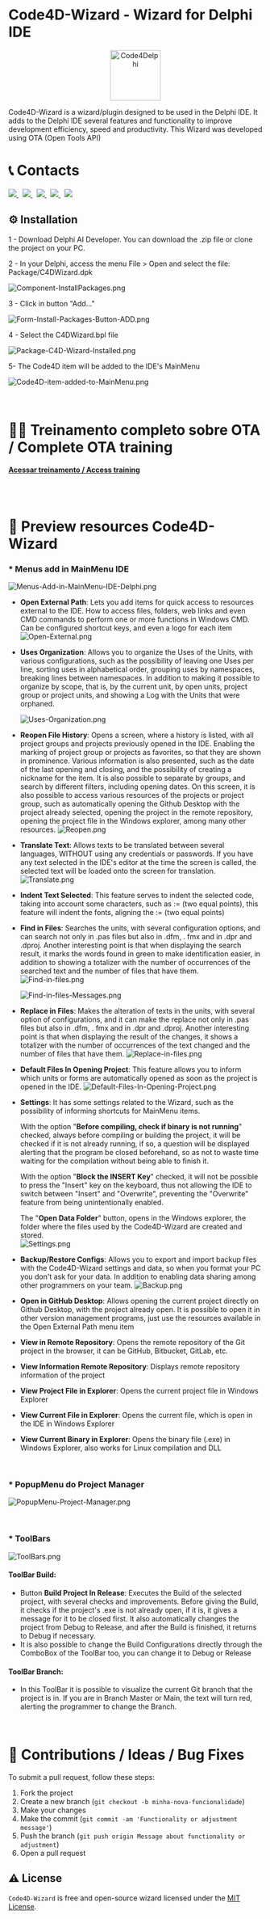 #  Code4D-Wizard - Wizard for Delphi IDE
<p align="center">
  <a href="https://github.com/Code4Delphi/Code4D-Wizard/blob/master/Images/C4D-Logo.png">
    <img alt="Code4Delphi" height="100" src="https://github.com/Code4Delphi/Code4D-Wizard/blob/master/Images/c4d-logo-100x100.png">
  </a>  
</p>
Code4D-Wizard is a wizard/plugin designed to be used in the Delphi IDE. It adds to the Delphi IDE several features and functionality to improve development efficiency, speed and productivity. This Wizard was developed using OTA (Open Tools API)

# 📞 Contacts

<p align="left">
  <a href="https://t.me/Code4Delphi" target="_blank">
    <img src="https://img.shields.io/badge/Telegram-Join%20Channel-blue?logo=telegram">
  </a> 
  &nbsp;
  <a href="https://www.youtube.com/@code4delphi" target="_blank">
    <img src="https://img.shields.io/badge/YouTube-Join%20Channel-red?logo=youtube&logoColor=red">
  </a>
  &nbsp;
  <a href="https://www.linkedin.com/in/cesar-cardoso-dev" target="_blank">
    <img src="https://img.shields.io/badge/LinkedIn-Follow-blue?logo=LinkedIn&logoColor=blue">
  </a>  
  &nbsp;
  <a href="https://go.hotmart.com/U81331747Y?dp=1" target="_blank">
    <img src="https://img.shields.io/badge/Course-Open%20Tools%20API-F00?logo=delphi">
  </a>   
  &nbsp;
  <a href="mailto:contato@code4delphi.com.br" target="_blank">
    <img src="https://img.shields.io/badge/E--mail-Send-yellowgreen?logo=maildotru&logoColor=yellowgreen">
  </a>
</p>

## ⚙️ Installation

1 - Download Delphi AI Developer. You can download the .zip file or clone the project on your PC.

2 - In your Delphi, access the menu File > Open and select the file: Package/C4DWizard.dpk

![Component-InstallPackages.png](https://github.com/Code4Delphi/Code4D-Wizard/blob/master/Images/Component-InstallPackages.png)

3 - Click in button "Add..."

![Form-Install-Packages-Button-ADD.png](https://github.com/Code4Delphi/Code4D-Wizard/blob/master/Images/Form-Install-Packages-Button-ADD.png)

4 - Select the C4DWizard.bpl file

![Package-C4D-Wizard-Installed.png](https://github.com/Code4Delphi/Code4D-Wizard/blob/master/Images/Package-C4D-Wizard-Installed.png)

5- The Code4D item will be added to the IDE's MainMenu

![Code4D-item-added-to-MainMenu.png](https://github.com/Code4Delphi/Code4D-Wizard/blob/master/Images/Code4D-item-added-to-MainMenu.png)

<br/>

# 👨‍🎓 Treinamento completo sobre OTA / Complete OTA training
[**Acessar treinamento / Access training**](https://hotmart.com/pt-br/marketplace/produtos/delphi-ota-open-tools-api/U81331747Y)

<br/>‌

# 🔎 Preview resources Code4D-Wizard

### * Menus add in MainMenu IDE

![Menus-Add-in-MainMenu-IDE-Delphi.png](https://github.com/Code4Delphi/Code4D-Wizard/blob/master/Images/Menus-Add-in-MainMenu-IDE-Delphi.png)

- **Open External Path**: Lets you add items for quick access to resources external to the IDE. How to access files, folders, web links and even CMD commands to perform one or more functions in Windows CMD. Can be configured shortcut keys, and even a logo for each item
  ![Open-External.png](https://github.com/Code4Delphi/Code4D-Wizard/blob/master/Images/Open-External.png)
- **Uses Organization**: Allows you to organize the Uses of the Units, with various configurations, such as the possibility of leaving one Uses per line, sorting uses in alphabetical order, grouping uses by namespaces, breaking lines between namespaces. In addition to making it possible to organize by scope, that is, by the current unit, by open units, project group or project units, and showing a Log with the Units that were orphaned.

  ![Uses-Organization.png](https://github.com/Code4Delphi/Code4D-Wizard/blob/master/Images/Uses-Organization.png)
- **Reopen File History**: Opens a screen, where a history is listed, with all project groups and projects previously opened in the IDE. Enabling the marking of project group or projects as favorites, so that they are shown in prominence. Various information is also presented, such as the date of the last opening and closing, and the possibility of creating a nickname for the item. It is also possible to separate by groups, and search by different filters, including opening dates. On this screen, it is also possible to access various resources of the projects or project group, such as automatically opening the Github Desktop with the project already selected, opening the project in the remote repository, opening the project file in the Windows explorer, among many other resources.
  ![Reopen.png](https://github.com/Code4Delphi/Code4D-Wizard/blob/master/Images/Reopen.png)
- **Translate Text**: Allows texts to be translated between several languages, WITHOUT using any credentials or passwords. If you have any text selected in the IDE's editor at the time the screen is called, the selected text will be loaded onto the screen for translation.
  ![Translate.png](https://github.com/Code4Delphi/Code4D-Wizard/blob/master/Images/Translate.png)
- **Indent Text Selected**: This feature serves to indent the selected code, taking into account some characters, such as := (two equal points), this feature will indent the fonts, aligning the := (two equal points)
- **Find in Files**: Searches the units, with several configuration options, and can search not only in .pas files but also in .dfm, . fmx and in .dpr and .dproj. Another interesting point is that when displaying the search result, it marks the words found in green to make identification easier, in addition to showing a totalizer with the number of occurrences of the searched text and the number of files that have them.
  ![Find-in-files.png](https://github.com/Code4Delphi/Code4D-Wizard/blob/master/Images/Find-in-files.png)

  ![Find-in-files-Messages.png](https://github.com/Code4Delphi/Code4D-Wizard/blob/master/Images/Find-in-files-Messages.png)

- **Replace in Files**: Makes the alteration of texts in the units, with several option of configurations, and it can make the replace not only in .pas files but also in .dfm, . fmx and in .dpr and .dproj. Another interesting point is that when displaying the result of the changes, it shows a totalizer with the number of occurrences of the text changed and the number of files that have them.
  ![Replace-in-files.png](https://github.com/Code4Delphi/Code4D-Wizard/blob/master/Images/Replace-in-files.png)
- **Default Files In Opening Project**: This feature allows you to inform which units or forms are automatically opened as soon as the project is opened in the IDE.
  ![Default-Files-In-Opening-Project.png](https://github.com/Code4Delphi/Code4D-Wizard/blob/master/Images/Default-Files-In-Opening-Project.png)
- **Settings**: It has some settings related to the Wizard, such as the possibility of informing shortcuts for MainMenu items.

  With the option "**Before compiling, check if binary is not running**" checked, always before compiling or building the project, it will be checked if it is not already running, if so, a question will be displayed alerting that the program be closed beforehand, so as not to waste time waiting for the compilation without being able to finish it.
  
  With the option "**Block the INSERT Key**" checked, it will not be possible to press the "Insert" key on the keyboard, thus not allowing the IDE to switch between "Insert" and "Overwrite", preventing the "Overwrite" feature from being unintentionally enabled.
  
  The "**Open Data Folder**" button, opens in the Windows explorer, the folder where the files used by the Code4D-Wizard are created and stored.  
  ![Settings.png](https://github.com/Code4Delphi/Code4D-Wizard/blob/master/Images/Settings.png)
- **Backup/Restore Configs**: Allows you to export and import backup files with the Code4D-Wizard settings and data, so when you format your PC you don't ask for your data. In addition to enabling data sharing among other programmers on your team.
  ![Backup.png](https://github.com/Code4Delphi/Code4D-Wizard/blob/master/Images/Backup.png)
- **Open in GitHub Desktop**: Allows opening the current project directly on Github Desktop, with the project already open. It is possible to open it in other version management programs, just use the resources available in the Open External Path menu item
- **View in Remote Repository**: Opens the remote repository of the Git project in the browser, it can be GitHub, Bitbucket, GitLab, etc.
- **View Information Remote Repository**: Displays remote repository information of the project
- **View Project File in Explorer**: Opens the current project file in Windows Explorer
- **View Current File in Explorer**: Opens the current file, which is open in the IDE in Windows Explorer
- **View Current Binary in Explorer**: Opens the binary file (.exe) in Windows Explorer, also works for Linux compilation and DLL

‌

### * PopupMenu do Project Manager

![PopupMenu-Project-Manager.png](https://github.com/Code4Delphi/Code4D-Wizard/blob/master/Images/PopupMenu-Project-Manager.png)

‌

### * ToolBars

![ToolBars.png](https://github.com/Code4Delphi/Code4D-Wizard/blob/master/Images/ToolBars.png)

#### **ToolBar Build:**

- Button **Build Project In Release**: Executes the Build of the selected project, with several checks and improvements. Before giving the Build, it checks if the project's .exe is not already open, if it is, it gives a message for it to be closed first. It also automatically changes the project from Debug to Release, and after the Build is finished, it returns to Debug if necessary.
- It is also possible to change the Build Configurations directly through the ComboBox of the ToolBar too, you can change it to Debug or Release

#### **ToolBar Branch:**

- In this ToolBar it is possible to visualize the current Git branch that the project is in. If you are in Branch Master or Main, the text will turn red, alerting the programmer to change the Branch.


‌
# 💬 Contributions / Ideas / Bug Fixes
To submit a pull request, follow these steps:

1. Fork the project
2. Create a new branch (`git checkout -b minha-nova-funcionalidade`)
3. Make your changes
4. Make the commit (`git commit -am 'Functionality or adjustment message'`)
5. Push the branch (`git push origin Message about functionality or adjustment`)
6. Open a pull request


## ⚠️ License
`Code4D-Wizard` is free and open-source wizard licensed under the [MIT License](https://github.com/Code4Delphi/Code4D-Wizard/blob/master/LICENSE).
